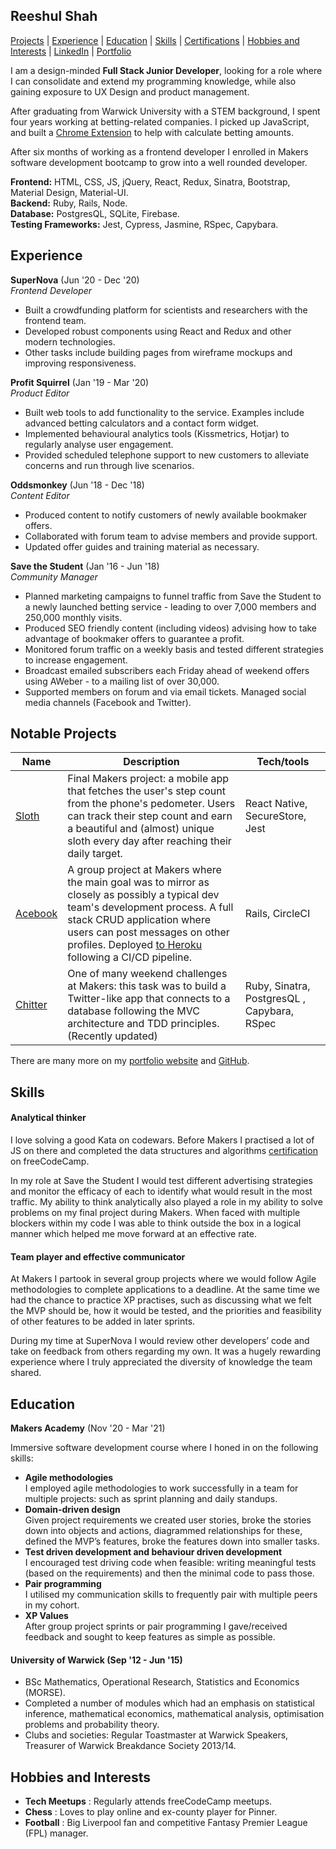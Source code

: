 ## Reeshul Shah

[Projects](#projects) | [Experience](#experience) | [Education](#education) | [Skills](#skills) | [Certifications](#certifications) | [Hobbies and Interests](#hobbies-and-interests) | [LinkedIn](http://www.linkedin.com/in/reeshul) | [Portfolio](https://reeshul.com)

I am a design-minded **Full Stack Junior Developer**, looking for a role where I can consolidate and extend my programming knowledge, while also gaining exposure to UX Design and product management.

After graduating from Warwick University with a STEM background, I spent four years working at betting-related companies. I picked up JavaScript, and built a [Chrome Extension](https://chrome.google.com/webstore/detail/cheeky-betting-plugin/pkklclgbjgmbcdbdfcifffbegblnpabc/related) to help with calculate betting amounts.

After six months of working as a frontend developer I enrolled in Makers software development bootcamp to grow into a well rounded developer.

**Frontend:** HTML, CSS, JS, jQuery, React, Redux, Sinatra, Bootstrap, Material Design, Material-UI.  
**Backend:** Ruby, Rails, Node.   
**Database:** PostgresQL, SQLite, Firebase.   
**Testing Frameworks:**  Jest, Cypress, Jasmine, RSpec, Capybara.  

## Experience

**SuperNova** (Jun '20 - Dec '20)  
_Frontend Developer_

- Built a crowdfunding platform for scientists and researchers with the frontend team.
- Developed robust components using React and Redux and other modern technologies.
- Other tasks include building pages from wireframe mockups and improving responsiveness.

**Profit Squirrel** (Jan '19 - Mar '20)  
_Product Editor_

- Built web tools to add functionality to the service. Examples include advanced betting calculators and a contact form widget.
- Implemented behavioural analytics tools (Kissmetrics, Hotjar) to regularly analyse user engagement.
- Provided scheduled telephone support to new customers to alleviate concerns and run through live scenarios.

**Oddsmonkey** (Jun '18 - Dec '18)  
_Content Editor_

- Produced content to notify customers of newly available bookmaker offers.
- Collaborated with forum team to advise members and provide support.
- Updated offer guides and training material as necessary.

**Save the Student** (Jan '16 - Jun '18)  
_Community Manager_

- Planned marketing campaigns to funnel traffic from Save the Student to a newly launched betting service - leading to over 7,000 members and 250,000 monthly visits.
- Produced SEO friendly content (including videos) advising how to take advantage of bookmaker offers to guarantee a profit.
- Monitored forum traffic on a weekly basis and tested different strategies to increase engagement.
- Broadcast emailed subscribers each Friday ahead of weekend offers using AWeber - to a mailing list of over 30,000.
- Supported members on forum and via email tickets. Managed social media channels (Facebook and Twitter).

## Notable Projects

| Name                         | Description       | Tech/tools        |
| ---------------------------- | ----------------- | ----------------- |
| [Sloth](https://github.com/reeshul/sloth)           | Final Makers project: a mobile app that fetches the user's step count from the phone's pedometer. Users can track their step count and earn a beautiful and (almost) unique sloth every day after reaching their daily target. | React Native, SecureStore, Jest |
| [Acebook](https://github.com/reeshul/acebook)           | A group project at Makers where the main goal was to mirror as closely as possibly a typical dev team's development process. A full stack CRUD application where users can post messages on other profiles. Deployed [to Heroku](http://hemo-acebook.herokuapp.com/) following a CI/CD pipeline.  | Rails, CircleCI |
| [Chitter](https://github.com/reeshul/chitter)           | One of many weekend challenges at Makers: this task was to build a Twitter-like app that connects to a database following the MVC architecture and TDD principles. (Recently updated) | Ruby, Sinatra, PostgresQL , Capybara, RSpec|

There are many more on my [portfolio website](https://reeshul.com) and [GitHub](https://github.com/Reeshul?tab=repositories). 

## Skills

#### Analytical thinker

I love solving a good Kata on codewars. Before Makers I practised a lot of JS on there and completed the data structures and algorithms [certification](https://www.freecodecamp.org/certification/reeshul/javascript-algorithms-and-data-structures) on freeCodeCamp.

In my role at Save the Student I would test different advertising strategies and monitor the efficacy of each to identify what would result in the most traffic. My ability to think analytically also played a role in my ability to solve problems on my final project during Makers. When faced with multiple blockers within my code I was able to think outside the box in a logical manner which helped me move forward at an effective rate.

#### Team player and effective communicator

At Makers I partook in several group projects where we would follow Agile methodologies to complete applications to a deadline. At the same time we had the chance to practice XP practises, such as discussing what we felt the MVP should be, how it would be tested, and the priorities and feasibility of other features to be added in later sprints.

During my time at SuperNova I would review other developers’ code and take on feedback from others regarding my own. It was a hugely rewarding experience where I truly appreciated the diversity of knowledge the team shared.

## Education

**Makers Academy** (Nov '20 - Mar '21)  

Immersive software development course where I honed in on the following skills:

- **Agile methodologies**<br />
I employed agile methodologies to work successfully in a team for multiple projects: such as sprint planning and daily standups.
- **Domain-driven design**<br />
Given project requirements we created user stories, broke the stories down into objects and actions, diagrammed relationships for these, defined the MVP’s features, broke the features down into smaller tasks. 
- **Test driven development and behaviour driven development**<br />
I encouraged test driving code when feasible: writing meaningful tests (based on the requirements) and then the minimal code to pass those.
- **Pair programming**<br />
I utilised my communication skills to frequently pair with multiple peers in my cohort.
- **XP Values**<br />
After group project sprints or pair programming I gave/received feedback and sought to keep features as simple as possible.


#### University of Warwick (Sep '12 - Jun '15)

- BSc Mathematics, Operational Research, Statistics and Economics (MORSE).
- Completed a number of modules which had an emphasis on statistical inference, mathematical economics, mathematical analysis, optimisation problems and probability theory.
- Clubs and societies: Regular Toastmaster at Warwick Speakers, Treasurer of Warwick Breakdance Society 2013/14.


## Hobbies and Interests

- **Tech Meetups** : Regularly attends freeCodeCamp meetups.
- **Chess** : Loves to play online and ex-county player for Pinner.
- **Football** : Big Liverpool fan and competitive Fantasy Premier League (FPL) manager.
